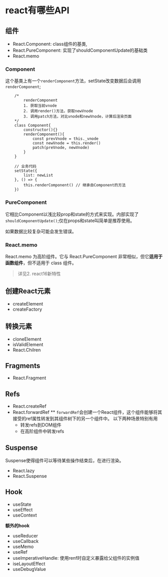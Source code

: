 # react有哪些API

## 组件
- React.Component: class组件的基类, 
- React.PureComponent: 实现了shouldComponentUpdate的基础类
- React.memo

### Component
这个基类上有一个```renderComponent```方法，setState改变数据后会调用```renderComponent```;

```
    /*
        renderComponent
        1. 获取当前vnode
        2. 调用render()方法，获取newVnode
        3. 调用patch方法，对比vnode和newVnode，计算后渲染页面
    */
    class Component{
        constructor(){}
        renderComponent(){
            const prevVnode = this._vnode
            const newVnode = this.render()
            patch(preVnode, newVnode)
        }
    }

    // 业务代码
    setState({
        list: newList
    }, () => {
        this.renderComponent() // 继承自Component的方法
    })
```

### PureComponent
它相比Component以浅比较prop和state的方式来实现。内部实现了```shouldComponentUpdate()```;仅在props和state叫简单是推荐使用。

如果数据比较复杂可能会发生错误。

### React.memo
React.memo 为高阶组件。它与 React.PureComponent 非常相似，但它**适用于函数组件**，但不适用于 class 组件。

> 详见2. react16新特性

## 创建React元素
- createElement
- createFactory

## 转换元素
- cloneElement
- isValidElement
- React.Chilren

## Fragments
- React.Fragment

## Refs
- React.createRef
- React.forwardRef **
    ```forwardRef```会创建一个React组件，这个组件能够将其接受的ref属性转发到其组件树下的另一个组件中。
    以下两种场景特别有用
    - 转发refs到DOM组件
    - 在高阶组件中转发refs

## Suspense
Suspense使得组件可以等待某些操作结束后，在进行渲染。

- React.lazy
- React.Suspense

## Hook

- useState
- useEffect
- useContext

**额外的hook**
- useReducer
- useCallback
- useMemo
- useRef
- useImperativeHandle: 使用renf时自定义暴露给父组件的实例值
- iseLayoutEffect
- useDebugValue
